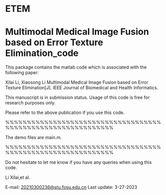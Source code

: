 # ETEM
# Multimodal Medical Image Fusion based on Error Texture Elimination_code

This package contains the matlab code which is associated with the following paper:

Xilai Li, Xiaosong Li  Multimodal Medical Image Fusion based on Error Texture Elimination[J]. IEEE Journal of Biomedical and Health Informatics.


This manuscript is in submission status. Usage of this code is free for research purposes only. 

Please refer to the above publication if you use this code.

%%%%%%%%%%%%%%%%%%%%%%%%%%%%%%%%%%%%%%%%%%%%%%%%%%%%%%%%%%%%%

The demo files are main.m. 

%%%%%%%%%%%%%%%%%%%%%%%%%%%%%%%%%%%%%%%%%%%%%%%%%%%%%%%%%%%%%

Do not hesitate to let me know if you have any queries when using this code.


Li Xilai,et al.   
                                                         
E-mail: 20210300236@stu.fosu.edu.cn
Last update: 3-27-2023
